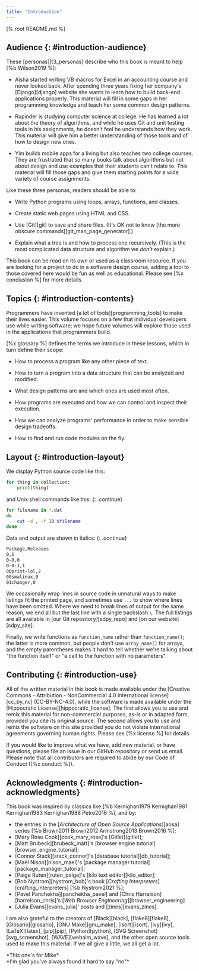 ```yaml
---
title: "Introduction"
---
```


[% root README.md %]

## Audience {: #introduction-audience}

These [personas][t3_personas] describe who this book is meant to help [%b Wilson2019 %]:

-   Aïsha started writing VB macros for Excel in an accounting course and never looked back.
    After spending three years fixing her company's [Django][django] website
    she wants to learn how to build back-end applications properly.
    This material will fill in some gaps in her programming knowledge
    and teach her some common design patterns.

-   Rupinder is studying computer science at college.
    He has learned a lot about the theory of algorithms,
    and while he uses Git and unit testing tools in his assignments,
    he doesn't feel he understands how they work.
    This material will give him a better understanding of those tools
    and of how to design new ones.

-   Yim builds mobile apps for a living
    but also teaches two college courses.
    They are frustrated that so many books talk about algorithms but not about design
    and use examples that their students can't relate to.
    This material will fill those gaps
    and give them starting points for a wide variety of course assignments.

Like these three personas, readers should be able to:

-   Write Python programs using loops, arrays, functions, and classes.

-   Create static web pages using HTML and CSS.

-   Use [Git][git] to save and share files.
    (It's OK not to know [the more obscure commands][git_man_page_generator].)

-   Explain what a tree is and how to process one recursively.
    (This is the most complicated data structure and algorithm we *don't* explain.)

This book can be read on its own or used as a classroom resource.
If you are looking for a project to do in a software design course,
adding a tool to those covered here would be fun as well as educational.
Please see [%x conclusion %] for more details.

## Topics {: #introduction-contents}

Programmers have invented [a lot of tools][programming_tools] to make their lives easier.
This volume focuses on a few that individual developers use while writing software;
we hope future volumes
will explore those used in the applications that programmers build.

[%x glossary %] defines the terms we introduce in these lessons,
which in turn define their scope:

-   How to process a program like any other piece of text.

-   How to turn a program into a data structure that can be analyzed and modified.

-   What design patterns are and which ones are used most often.

-   How programs are executed and how we can control and inspect their execution.

-   How we can analyze programs' performance in order to make sensible design tradeoffs.

-   How to find and run code modules on the fly.

## Layout {: #introduction-layout}

We display Python source code like this:

```python
for thing in collection:
    print(thing)
```

and Unix shell commands like this:
{: .continue}

```sh
for filename in *.dat
do
    cut -d , -f 10 $filename
done
```

Data and output are shown in italics:
{: .continue}

```txt
Package,Releases
0,1
0-0,0
0-0-1,1
00print-lol,2
00smalinux,0
01changer,0
```

We occasionally wrap lines in source code in unnatural ways to make listings fit the printed page,
and sometimes use `...` to show where lines have been omitted.
Where we need to break lines of output for the same reason,
we end all but the last line with a single backslash `\`.
The full listings are all available in [our Git repository][sdpy_repo]
and [on our website][sdpy_site].

Finally,
we write functions as `function_name` rather than `function_name()`;
the latter is more common,
but people don't use `array_name[]` for arrays,
and the empty parentheses makes it hard to tell
whether we're talking about "the function itself" or "a call to the function with no parameters".

## Contributing {: #introduction-use}

All of the written material in this book
is made available under the [Creative Commons - Attribution - NonCommercial 4.0 International license][cc_by_nc]
(CC-BY-NC-4.0),
while the software is made available under the [Hippocratic License][hippocratic_license].
The first allows you to use and remix this material for non-commercial purposes,
as-is or in adapted form,
provided you cite its original source.
The second allows you to use and remix the software on this site
provided you do not violate international agreements governing human rights.
Please see [%x license %] for details.

If you would like to improve what we have,
add new material,
or have questions,
please file an issue in our GitHub repository or send us email.
Please note that all contributors are required to abide by our Code of Conduct
([%x conduct %]).

## Acknowledgments {: #introduction-acknowledgments}

This book was inspired by
classics like [%b Kernighan1979 Kernighan1981 Kernighan1983 Kernighan1988 Petre2016 %],
and by:

-   the entries in the [*Architecture of Open Source Applications*][aosa] series [%b Brown2011 Brown2012 Armstrong2013 Brown2016 %];
-   [Mary Rose Cook][cook_mary_rose]'s [Gitlet][gitlet];
-   [Matt Brubeck][brubeck_matt]'s [browser engine tutorial][browser_engine_tutorial];
-   [Connor Stack][stack_connor]'s [database tutorial][db_tutorial];
-   [Maël Nison][nison_mael]'s [package manager tutorial][package_manager_tutorial];
-   [Paige Ruten][ruten_paige]'s [kilo text editor][kilo_editor];
-   [Bob Nystrom][nystrom_bob]'s book [*Crafting Interpreters*][crafting_interpreters] [%b Nystrom2021 %];
-   [Pavel Panchekha][panchekha_pavel] and [Chris Harrelson][harrelson_chris]'s [*Web Browser Engineering*][browser_engineering]
-   [Julia Evans][evans_julia]' posts and [zines][evans_zines].

I am also grateful to the creators of
[Black][black],
[flake8][flake8],
[Glosario][glosario],
[GNU Make][gnu_make],
[isort][isort],
[ivy][ivy],
[LaTeX][latex],
[pip][pip],
[Python][python],
[SVG Screenshot][svg_screenshot],
[WAVE][webaim_wave],
and the other open source tools used to make this material.
If we all give a little,
we all get a lot.

<div class="center" markdown="1">
  *This one's for Mike*
  <br/>
  *I'm glad you've always found it hard to say "no"*
</div>
